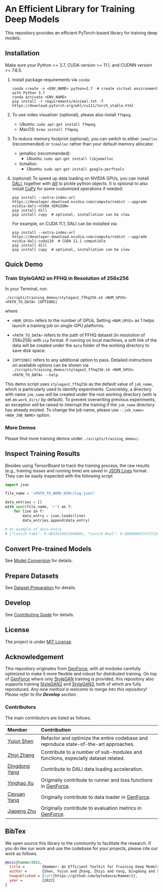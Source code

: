 # An Efficient Library for Training Deep Models

This repository provides an efficient PyTorch-based library for training deep models.

## Installation

Make sure your Python >= 3.7, CUDA version >= 11.1, and CUDNN version >= 7.6.5.

1. Install package requirements via `conda`:

    ```shell
    conda create -n <ENV_NAME> python=3.7  # create virtual environment with Python 3.7
    conda activate <ENV_NAME>
    pip install -r requirements/minimal.txt -f https://download.pytorch.org/whl/cu111/torch_stable.html
    ```

2. To use video visualizer (optional), please also install `ffmpeg`.

    - Ubuntu: `sudo apt-get install ffmpeg`.
    - MacOS: `brew install ffmpeg`.

3. To reduce memory footprint (optional), you can switch to either `jemalloc` (recommended) or `tcmalloc` rather than your default memory allocator.

    - jemalloc (recommended):
        - Ubuntu: `sudo apt-get install libjemalloc`
    - tcmalloc:
        - Ubuntu: `sudo apt-get install google-perftools`

4. (optional) To speed up data loading on NVIDIA GPUs, you can install [DALI](https://github.com/NVIDIA/DALI), together with [dill](https://pypi.org/project/dill/) to pickle python objects. It is optional to also install [CuPy](https://cupy.dev/) for some customized operations if needed:

    ```shell
    pip install --extra-index-url https://developer.download.nvidia.com/compute/redist --upgrade nvidia-dali-<CUDA_VERSION>
    pip install dill
    pip install cupy  # optional, installation can be slow
    ```

    For example, on CUDA 11.1, DALI can be installed via:

    ```shell
    pip install --extra-index-url https://developer.download.nvidia.com/compute/redist --upgrade nvidia-dali-cuda110  # CUDA 11.1 compatible
    pip install dill
    pip install cupy  # optional, installation can be slow
    ```

## Quick Demo

### Train StyleGAN2 on FFHQ in Resolution of 256x256

In your Terminal, run:

```shell
./scripts/training_demos/stylegan2_ffhq256.sh <NUM_GPUS> <PATH_TO_DATA> [OPTIONS]
```

where

- `<NUM_GPUS>` refers to the number of GPUs. Setting `<NUM_GPUS>` as 1 helps launch a training job on single-GPU platforms.

- `<PATH_TO_DATA>` refers to the path of FFHQ dataset (in resolution of 256x256) with `zip` format. If running on local machines, a soft link of the data will be created under the `data` folder of the working directory to save disk space.

- `[OPTIONS]` refers to any additional option to pass. Detailed instructions on available options can be shown via `./scripts/training_demos/stylegan2_ffhq256.sh <NUM_GPUS> <PATH_TO_DATA> --help`.

This demo script uses `stylegan2_ffhq256` as the default value of `job_name`, which is particularly used to identify experiments. Concretely, a directory with name `job_name` will be created under the root working directory (with is set as `work_dirs/` by default). To prevent overwriting previous experiments, an exception will be raised to interrupt the training if the `job_name` directory has already existed. To change the job name, please use `--job_name=<NEW_JOB_NAME>` option.

### More Demos

Please find more training demos under `./scripts/training_demos/`.

## Inspect Training Results

Besides using TensorBoard to track the training process, the raw results (e.g., training losses and running time) are saved in [JSON Lines](https://jsonlines.org/) format. They can be easily inspected with the following script

```python
import json

file_name = '<PATH_TO_WORK_DIR>/log.jsonl'

data_entries = []
with open(file_name, 'r') as f:
    for line in f:
        data_entry = json.loads(line)
        data_entries.append(data_entry)

# An example of data entry
# {"Loss/D Fake": 0.4833524551040682, "Loss/D Real": 0.4966000154727226, "Loss/G": 1.1439273656869773, "Learning Rate/Discriminator": 0.002352941082790494, "Learning Rate/Generator": 0.0020000000949949026, "data time": 0.0036810599267482758, "iter time": 0.24490128830075264, "run time": 66108.140625}
```

## Convert Pre-trained Models

See [Model Conversion](./docs/model_conversion.md) for details.

## Prepare Datasets

See [Dataset Preparation](./docs/dataset_preparation.md) for details.

## Develop

See [Contributing Guide](./CONTRIBUTING.md) for details.

## License

The project is under [MIT License](./LICENSE).

## Acknowledgement

This repository originates from [GenForce](https://github.com/genforce/genforce), with all modules carefully optimized to make it more flexible and robust for distributed training. On top of [GenForce](https://github.com/genforce/genforce) where only [StyleGAN](https://github.com/NVlabs/stylegan) training is provided, this repository also supports training [StyleGAN2](https://github.com/NVlabs/stylegan2) and [StyleGAN3](https://github.com/NVlabs/stylegan3), both of which are fully reproduced. *Any new method is welcome to merge into this repository! Please refer to the **Develop** section.*

### Contributors

The main contributors are listed as follows.

| Member                                       | Contribution |
| :--                                          | :-- |
|[Yujun Shen](https://shenyujun.github.io/)    | Refactor and optimize the entire codebase and reproduce state-of-the-art approaches.
|[Zhiyi Zhang](https://github.com/BrandoZhang) | Contribute to a number of sub-modules and functions, especially dataset related.
|[Dingdong Yang](https://github.com/santisy)   | Contribute to DALI data loading acceleration.
|[Yinghao Xu](https://justimyhxu.github.io/)   | Originally contribute to runner and loss functions in [GenForce](https://github.com/genforce/genforce).
|[Ceyuan Yang](https://ceyuan.me/)             | Originally contribute to data loader in [GenForce](https://github.com/genforce/genforce).
|[Jiapeng Zhu](https://zhujiapeng.github.io/)  | Originally contribute to evaluation metrics in [GenForce](https://github.com/genforce/genforce).

## BibTex

We open source this library to the community to facilitate the research. If you do like our work and use the codebase for your projects, please cite our work as follows.

```bibtex
@misc{hammer2022,
  title =        {Hammer: An Efficient Toolkit for Training Deep Models},
  author =       {Shen, Yujun and Zhang, Zhiyi and Yang, Dingdong and Xu, Yinghao and Yang, Ceyuan and Zhu, Jiapeng},
  howpublished = {\url{https://github.com/bytedance/Hammer}},
  year =         {2022}
}
```
